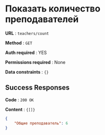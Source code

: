 # Показать количество преподавателей

**URL** : `teachers/count`

**Method** : `GET`

**Auth required** : YES

**Permissions required** : None

**Data constraints** : `{}`

## Success Responses

**Code** : `200 OK`

**Content** : `{[]}`
```json
{
    "Общие преподаватель": 6
}
```